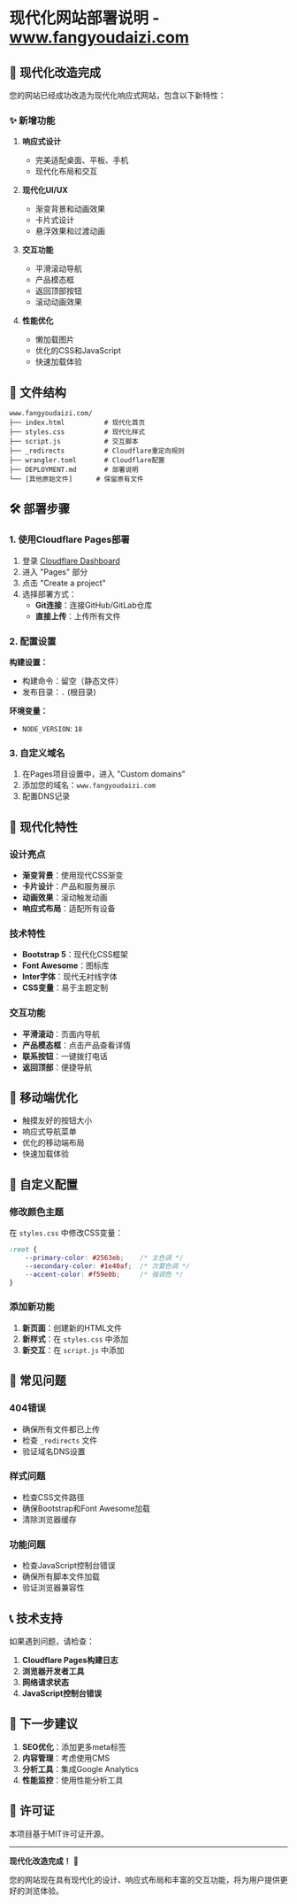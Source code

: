 # 现代化网站部署说明 - www.fangyoudaizi.com

## 🚀 现代化改造完成

您的网站已经成功改造为现代化响应式网站，包含以下新特性：

### ✨ 新增功能

1. **响应式设计**
   - 完美适配桌面、平板、手机
   - 现代化布局和交互

2. **现代化UI/UX**
   - 渐变背景和动画效果
   - 卡片式设计
   - 悬浮效果和过渡动画

3. **交互功能**
   - 平滑滚动导航
   - 产品模态框
   - 返回顶部按钮
   - 滚动动画效果

4. **性能优化**
   - 懒加载图片
   - 优化的CSS和JavaScript
   - 快速加载体验

## 📁 文件结构

```
www.fangyoudaizi.com/
├── index.html          # 现代化首页
├── styles.css          # 现代化样式
├── script.js           # 交互脚本
├── _redirects          # Cloudflare重定向规则
├── wrangler.toml       # Cloudflare配置
├── DEPLOYMENT.md       # 部署说明
└── [其他原始文件]      # 保留原有文件
```

## 🛠️ 部署步骤

### 1. 使用Cloudflare Pages部署

1. 登录 [Cloudflare Dashboard](https://dash.cloudflare.com)
2. 进入 "Pages" 部分
3. 点击 "Create a project"
4. 选择部署方式：
   - **Git连接**：连接GitHub/GitLab仓库
   - **直接上传**：上传所有文件

### 2. 配置设置

**构建设置：**
- 构建命令：留空（静态文件）
- 发布目录：`.` (根目录)

**环境变量：**
- `NODE_VERSION`: `18`

### 3. 自定义域名

1. 在Pages项目设置中，进入 "Custom domains"
2. 添加您的域名：`www.fangyoudaizi.com`
3. 配置DNS记录

## 🎨 现代化特性

### 设计亮点

- **渐变背景**：使用现代CSS渐变
- **卡片设计**：产品和服务展示
- **动画效果**：滚动触发动画
- **响应式布局**：适配所有设备

### 技术特性

- **Bootstrap 5**：现代化CSS框架
- **Font Awesome**：图标库
- **Inter字体**：现代无衬线字体
- **CSS变量**：易于主题定制

### 交互功能

- **平滑滚动**：页面内导航
- **产品模态框**：点击产品查看详情
- **联系按钮**：一键拨打电话
- **返回顶部**：便捷导航

## 📱 移动端优化

- 触摸友好的按钮大小
- 响应式导航菜单
- 优化的移动端布局
- 快速加载体验

## 🔧 自定义配置

### 修改颜色主题

在 `styles.css` 中修改CSS变量：

```css
:root {
    --primary-color: #2563eb;    /* 主色调 */
    --secondary-color: #1e40af;  /* 次要色调 */
    --accent-color: #f59e0b;     /* 强调色 */
}
```

### 添加新功能

1. **新页面**：创建新的HTML文件
2. **新样式**：在 `styles.css` 中添加
3. **新交互**：在 `script.js` 中添加

## 🚨 常见问题

### 404错误
- 确保所有文件都已上传
- 检查 `_redirects` 文件
- 验证域名DNS设置

### 样式问题
- 检查CSS文件路径
- 确保Bootstrap和Font Awesome加载
- 清除浏览器缓存

### 功能问题
- 检查JavaScript控制台错误
- 确保所有脚本文件加载
- 验证浏览器兼容性

## 📞 技术支持

如果遇到问题，请检查：

1. **Cloudflare Pages构建日志**
2. **浏览器开发者工具**
3. **网络请求状态**
4. **JavaScript控制台错误**

## 🎯 下一步建议

1. **SEO优化**：添加更多meta标签
2. **内容管理**：考虑使用CMS
3. **分析工具**：集成Google Analytics
4. **性能监控**：使用性能分析工具

## 📄 许可证

本项目基于MIT许可证开源。

---

**现代化改造完成！** 🎉

您的网站现在具有现代化的设计、响应式布局和丰富的交互功能，将为用户提供更好的浏览体验。
